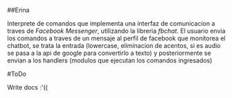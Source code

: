 ##Erina

Interprete de comandos que implementa una interfaz de comunicacion a traves de _Facebook Messenger_, utilizando la libreria _fbchat_. El usuario envia los comandos a traves de un mensaje al perfil de facebook que monitorea el chatbot, se trata la entrada (lowercase, eliminacion de acentos, si es audio se pasa a la api de google para convertirlo a texto) y posteriormente se envian a los handlers (modulos que ejecutan los comandos ingresados)

#ToDo

Write docs :'((
